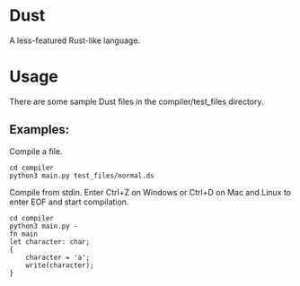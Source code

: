 # Dust

A less-featured Rust-like language.

# Usage

There are some sample Dust files in the compiler/test_files directory.

## Examples:

Compile a file.

```
cd compiler
python3 main.py test_files/normal.ds
```

Compile from stdin. Enter Ctrl+Z on Windows or Ctrl+D on Mac and Linux to enter EOF and start compilation.

```
cd compiler
python3 main.py -
fn main
let character: char;
{
    character = 'a';
    write(character);
}
```
